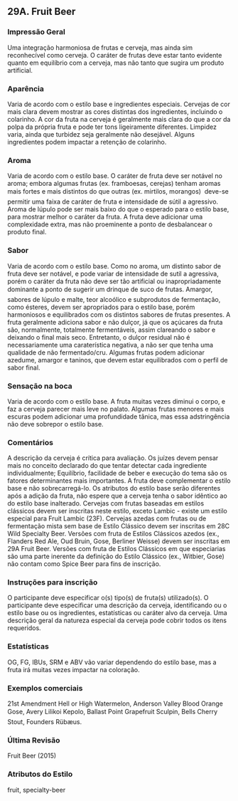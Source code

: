 ## 29A. Fruit Beer

### Impressão Geral

Uma integração harmoniosa de frutas e cerveja, mas ainda sim reconhecível como cerveja. O caráter de frutas deve estar tanto evidente quanto em equilíbrio com a cerveja, mas não tanto que sugira um produto artificial.

### Aparência

Varia de acordo com o estilo base e ingredientes especiais. Cervejas de cor mais clara devem mostrar as cores distintas dos ingredientes, incluindo o colarinho. A cor da fruta na cerveja é geralmente mais clara do que a cor da polpa da própria fruta e pode ter tons ligeiramente diferentes. Limpidez varia, ainda que turbidez seja geralmente não desejável. Alguns ingredientes podem impactar a retenção de colarinho.

### Aroma

Varia de acordo com o estilo base. O caráter de fruta deve ser notável no aroma; embora algumas frutas (ex. framboesas, cerejas) tenham aromas mais fortes e mais distintos do que outras (ex. mirtilos, morangos)  deve-se permitir uma faixa de caráter de fruta e intensidade de sútil a agressivo. Aroma de lúpulo pode ser mais baixo do que o esperado para o estilo base, para mostrar melhor o caráter da fruta. A fruta deve adicionar uma complexidade extra, mas não proeminente a ponto de desbalancear o produto final.

### Sabor

Varia de acordo com o estilo base. Como no aroma, um distinto sabor de fruta deve ser notável, e pode variar de intensidade de sutil a agressiva, porém o caráter da fruta não deve ser tão artificial ou inapropriadamente dominante a ponto de sugerir um drinque de suco de frutas. Amargor, sabores de lúpulo e malte, teor alcoólico e subprodutos de fermentação, como ésteres, devem ser apropriados para o estilo base, porém harmoniosos e equilibrados com os distintos sabores de frutas presentes. A fruta geralmente adiciona sabor e não dulçor, já que os açúcares da fruta são, normalmente, totalmente fermentáveis, assim clareando o sabor e deixando o final mais seco. Entretanto, o dulçor residual não é necessariamente uma caraterística negativa, a não ser que tenha uma qualidade de não fermentado/cru. Algumas frutas podem adicionar azedume, amargor e taninos, que devem estar equilibrados com o perfil de sabor final.

### Sensação na boca

Varia de acordo com o estilo base. A fruta muitas vezes diminui o corpo, e faz a cerveja parecer mais leve no palato. Algumas frutas menores e mais escuras podem adicionar uma profundidade tânica, mas essa adstringência não deve sobrepor o estilo base.

### Comentários

A descrição da cerveja é crítica para avaliação. Os juízes devem pensar mais no conceito declarado do que tentar detectar cada ingrediente individualmente; Equilíbrio, facilidade de beber e execução do tema são os fatores determinantes mais importantes. A fruta deve complementar o estilo base e não sobrecarregá-lo. Os atributos do estilo base serão diferentes após a adição da fruta, não espere que a cerveja tenha o sabor idêntico ao do estilo base inalterado. Cervejas com frutas baseadas em estilos clássicos devem ser inscritas neste estilo, exceto Lambic - existe um estilo especial para Fruit Lambic (23F). Cervejas azedas com frutas ou de fermentação mista sem base de Estilo Clássico devem ser inscritas em 28C Wild Specialty Beer. Versões com fruta de Estilos Clássicos azedos (ex., Flanders Red Ale, Oud Bruin, Gose, Berliner Weisse) devem ser inscritas em 29A Fruit Beer. Versões com fruta de Estilos Clássicos em que especiarias são uma parte inerente da definição do Estilo Clássico (ex., Witbier, Gose) não contam como Spice Beer para fins de inscrição.

### Instruções para inscrição

O participante deve especificar o(s) tipo(s) de fruta(s) utilizado(s). O participante deve especificar uma descrição da cerveja, identificando ou o estilo base ou os ingredientes, estatísticas ou caráter alvo da cerveja. Uma descrição geral da natureza especial da cerveja pode cobrir todos os itens requeridos.

### Estatísticas

OG, FG, IBUs, SRM e ABV vão variar dependendo do estilo base, mas a fruta irá muitas vezes impactar na coloração.

### Exemplos comerciais

21st Amendment Hell or High Watermelon, Anderson Valley Blood Orange Gose, Avery Lilikoi Kepolo, Ballast Point Grapefruit Sculpin, Bells Cherry Stout, Founders Rübæus.

### Última Revisão

Fruit Beer (2015)

### Atributos do Estilo

fruit, specialty-beer

